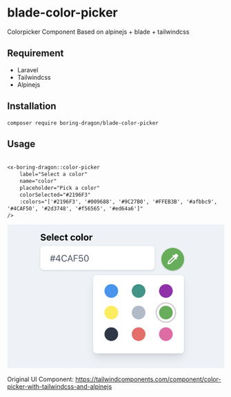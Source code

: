 # blade-color-picker

Colorpicker Component Based on alpinejs + blade + tailwindcss

## Requirement

- Laravel
- Tailwindcss
- Alpinejs

## Installation

```
composer require boring-dragon/blade-color-picker
```

## Usage

```blade

<x-boring-dragon::color-picker
    label="Select a color"
    name="color"
    placeholder="Pick a color"
    colorSelected="#2196F3"
    :colors="['#2196F3', '#009688', '#9C27B0', '#FFEB3B', '#afbbc9', '#4CAF50', '#2d3748', '#f56565', '#ed64a6']"
/>

```

![preview](preview.png)

Original UI Component: https://tailwindcomponents.com/component/color-picker-with-tailwindcss-and-alpinejs

